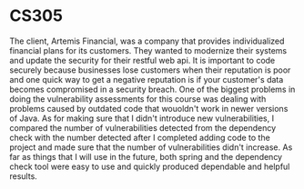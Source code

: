 # CS305

The client, Artemis Financial, was a company that provides individualized financial plans for its customers.  They wanted to modernize their systems and update the security for their restful web api.  It is important to code securely because businesses lose customers when their reputation is poor and one quick way to get a negative reputation is if your customer's data becomes compromised in a security breach.  One of the biggest problems in doing the vulnerability assessments for this course was dealing with problems caused by outdated code that wouoldn't work in newer versions of Java.  As for making sure that I didn't introduce new vulnerabilities, I compared the number of vulnerabilities detected from the dependency check with the number detected after I completed adding code to the project and made sure that the number of vulnerabilities didn't increase.  As far as things that I will use in the future, both spring and the dependency check tool were easy to use and quickly produced dependable and helpful results.

